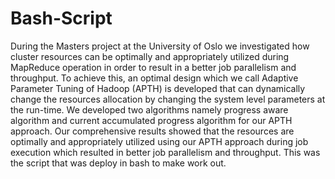# Bash-Script
During the Masters project at the University of Oslo we investigated how cluster resources can be optimally and appropriately utilized during MapReduce operation in order to result in a better job parallelism and throughput. To achieve this, an optimal design which we call Adaptive Parameter Tuning of Hadoop (APTH) is developed that can dynamically change the resources allocation by changing the system level parameters at the run-time. We developed two algorithms namely progress aware algorithm and current accumulated progress algorithm for our APTH approach. Our comprehensive results showed that the resources are optimally and appropriately utilized using our APTH approach during job execution which resulted in better job parallelism and throughput. This was the script that was deploy in bash to make work out. 
